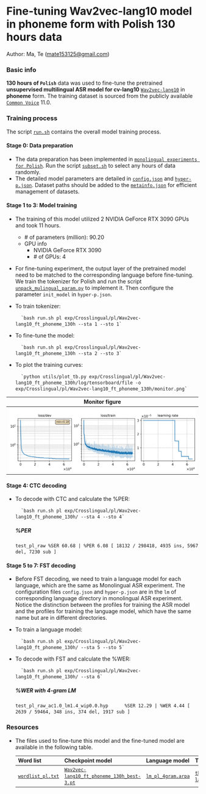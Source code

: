 # Fine-tuning Wav2vec-lang10 model in phoneme form with Polish 130 hours data
Author: Ma, Te (mate153125@gmail.com)
### Basic info

__130 hours of `Polish`__ data was used to fine-tune the pretrained __unsupervised multilingual ASR model for cv-lang10__ [`Wav2vec-lang10`](../../../Multilingual/Wav2vec-lang10/readme.md) in __phoneme__ form. The training dataset is sourced from the publicly available [`Common Voice`](https://commonvoice.mozilla.org/) 11.0. 


### Training process

The script [`run.sh`](../../../run.sh) contains the overall model training process.

#### Stage 0: Data preparation
* The data preparation has been implemented in [`monolingual experiments for Polish`](../../../Monolingual/pl/Mono._phoneme_130h/readme.md). Run the script [`subset.sh`](../../../../local/tools/subset.sh) to select any hours of data randomly.
* The detailed model parameters are detailed in [`config.json`](config.json) and [`hyper-p.json`](hyper-p.json). Dataset paths should be added to the [`metainfo.json`](../../../data/metainfo.json) for efficient management of datasets.

#### Stage 1 to 3: Model training
* The training of this model utilized 2 NVIDIA GeForce RTX 3090 GPUs and took 11 hours. 
  * \# of parameters (million): 90.20
  * GPU info
      * NVIDIA GeForce RTX 3090
      * \# of GPUs: 4

* For fine-tuning experiment, the output layer of the pretrained model need to be matched to the corresponding language before fine-tuning. We train the tokenizer for Polish and run the script [`unpack_mulingual_param.py`](../../../../local/tools/unpack_mulingual_param.py) to implement it. Then configure the parameter `init_model` in `hyper-p.json`.

* To train tokenizer:

        `bash run.sh pl exp/Crosslingual/pl/Wav2vec-lang10_ft_phoneme_130h --sta 1 --sto 1`
* To fine-tune the model:

        `bash run.sh pl exp/Crosslingual/pl/Wav2vec-lang10_ft_phoneme_130h --sta 2 --sto 3`
* To plot the training curves:

        `python utils/plot_tb.py exp/Crosslingual/pl/Wav2vec-lang10_ft_phoneme_130h/log/tensorboard/file -o exp/Crosslingual/pl/Wav2vec-lang10_ft_phoneme_130h/monitor.png`

|     Monitor figure    |
|:-----------------------:|
|![tb-plot](./monitor.png)|

#### Stage 4: CTC decoding
* To decode with CTC and calculate the %PER:

        `bash run.sh pl exp/Crosslingual/pl/Wav2vec-lang10_ft_phoneme_130h/ --sta 4 --sto 4`

    ##### %PER
    ```
    test_pl_raw %SER 60.68 | %PER 6.08 [ 18132 / 298418, 4935 ins, 5967 del, 7230 sub ]
    ```

#### Stage 5 to 7: FST decoding
* Before FST decoding, we need to train a language model for each language, which are the same as Monolingual ASR experiment. The configuration files `config.json` and `hyper-p.json` are in the `lm` of corresponding language directory in monolingual ASR experiment. Notice the distinction between the profiles for training the ASR model and the profiles for training the language model, which have the same name but are in different directories.
* To train a language model:

        `bash run.sh pl exp/Crosslingual/pl/Wav2vec-lang10_ft_phoneme_130h/ --sta 5 --sto 5`

* To decode with FST and calculate the %WER:

        `bash run.sh pl exp/Crosslingual/pl/Wav2vec-lang10_ft_phoneme_130h/ --sta 6`

    ##### %WER with 4-gram LM
    ```
    test_pl_raw_ac1.0_lm1.4_wip0.0.hyp      %SER 12.29 | %WER 4.44 [ 2639 / 59464, 348 ins, 374 del, 1917 sub ]
    ```

### Resources
* The files used to fine-tune this model and the fine-tuned model are available in the following table.

    | Word list | Checkpoint model | Language model | Tensorboard log |
    | ----------- | ----------- | ----------- | ----------- |
    | [`wordlist_pl.txt`](https://cat-ckpt.oss-cn-beijing.aliyuncs.com/cat-multilingual/cv-lang10/dict/pl/wordlist_pl.txt) | [`Wav2vec-lang10_ft_phoneme_130h_best-3.pt`](https://cat-ckpt.oss-cn-beijing.aliyuncs.com/cat-multilingual/cv-lang10/exp/pl/Wav2vec-lang10_ft_phoneme_130h_best-3.pt) | [`lm_pl_4gram.arpa`](https://cat-ckpt.oss-cn-beijing.aliyuncs.com/cat-multilingual/cv-lang10/exp/pl/lm_pl_4gram.arpa) | [`tb_Wav2vec-lang10_ft_phoneme_130h`](https://cat-ckpt.oss-cn-beijing.aliyuncs.com/cat-multilingual/cv-lang10/exp/pl/tb_log_Wav2vec-lang10_ft_phoneme_130h.tar.gz) |



